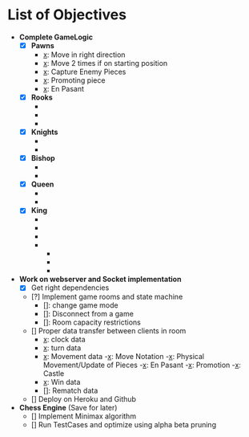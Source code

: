 # List of Objectives

- **Complete GameLogic**
    - [x] **Pawns**
        - [x]: Move in right direction
        - [x]: Move 2 times if on starting position
        - [x]: Capture Enemy Pieces
        - [x]: Promoting piece
        - [x]: En Pasant
    - [x] **Rooks**
        - [x]: Capture  
        - [x]: Movements 
        - [x]: Castling
    - [x] **Knights**
        - [x]: Capture 
        - [x]: Movements
    - [x] **Bishop**
        - [x]: Capture 
        - [x]: Movements
    - [x] **Queen**
        - [x]: Capture 
        - [x]: Movements
    - [x] **King**
        - [x]: Capture 
        - [x]: Movements
        - [x]: Castling
        - [x]: Check/Mate
            - [x]: Blocks
            - [x]: Moving
            - [x]: Pins
- **Work on webserver and Socket implementation**
    - [x] Get right dependencies
    - [?] Implement game rooms and state machine
        - []: change game mode
        - []: Disconnect from a game
        - []: Room capacity restrictions
    - [] Proper data transfer between clients in room
        - [x]: clock data
        - [x]: turn data
        - [x]: Movement data
            -[x]: Move Notation
            -[x]: Physical Movement/Update of Pieces
            -[x]: En Pasant
            -[x]: Promotion
            -[x]: Castle
        - [x]: Win data
        - []: Rematch data
    - [] Deploy on Heroku and Github
- **Chess Engine** (Save for later)
    - [] Implement Minimax algorithm
    - [] Run TestCases and optimize using alpha beta pruning